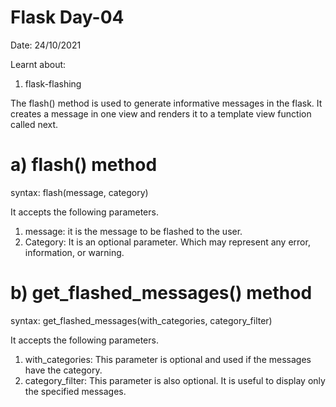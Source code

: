 # Flask Day-04

Date: 24/10/2021 <br>

Learnt about: <br>
1. flask-flashing <br>

The flash() method is used to generate informative messages in the flask. It creates a message in one view and renders it to a template view function called next. <br>

# a) flash() method 

syntax: flash(message, category)    <br>

It accepts the following parameters.
1. message: it is the message to be flashed to the user.
2. Category: It is an optional parameter. Which may represent any error, information, or warning.

# b) get_flashed_messages() method

syntax: get_flashed_messages(with_categories, category_filter)  

It accepts the following parameters.
1. with_categories: This parameter is optional and used if the messages have the category.
2. category_filter: This parameter is also optional. It is useful to display only the specified messages.
